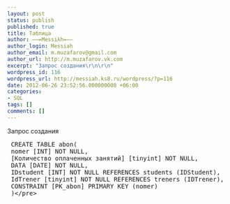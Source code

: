 ```yaml
---
layout: post
status: publish
published: true
title: Таблица
author: ––=Messiλh=––
author_login: Messiah
author_email: m.muzafarov@gmail.com
author_url: http://m.muzafarov.vk.com
excerpt: "Запрос создания\r\n\r\n"
wordpress_id: 116
wordpress_url: http://messiah.ks8.ru/wordpress/?p=116
date: 2012-06-26 23:52:56.000000000 +06:00
categories:
- SQL
tags: []
comments: []
---
```

Запрос создания

<a id="more"></a><a id="more-116"></a>
<pre class="brush: sql; gutter: true"> CREATE TABLE abon(
 nomer [INT] NOT NULL,
 [Количество оплаченных занятий] [tinyint] NOT NULL,
 DATA [DATE] NOT NULL,
 IDstudent [INT] NOT NULL REFERENCES students (IDStudent),
 IdTrener [tinyint] NOT NULL REFERENCES treners (IDTrener),
 CONSTRAINT [PK_abon] PRIMARY KEY (nomer)
 )<&#47;pre>
